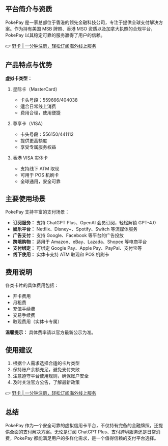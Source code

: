 ## 平台简介与资质

PokePay 是一家总部位于香港的领先金融科技公司，专注于提供全球支付解决方案。作为持有美国 MSB 牌照、香港 MSO 资质以及加拿大执照的合规平台，PokePay 以其稳定可靠的服务赢得了用户的信赖。

👉 [野卡 | 一分钟注册，轻松订阅海外线上服务](https://bit.ly/bewildcard)

## 产品特点与优势

**虚拟卡类型：**
1. 星际卡（MasterCard）
   - 卡头号段：559666/404038
   - 适合日常线上消费
   - 费用合理，使用便捷

2. 尊享卡（VISA）
   - 卡头号段：556150/441112
   - 提供更高额度
   - 享受专属服务权益

3. 香港 VISA 实体卡
   - 支持线下 ATM 取现
   - 可用于 POS 机刷卡
   - 全球通用，安全可靠

## 主要使用场景

PokePay 支持丰富的支付场景：

- **订阅服务：** 支持 ChatGPT Plus、OpenAI 会员订阅，轻松解锁 GPT-4.0
- **娱乐平台：** Netflix、Disney+、Spotify、Switch 等流媒体服务
- **广告支付：** 支持 Google、Facebook 等平台的广告投放
- **跨境购物：** 适用于 Amazon、eBay、Lazada、Shopee 等电商平台
- **支付绑定：** 可绑定 Google Pay、Apple Pay、PayPal、支付宝等
- **线下使用：** 实体卡支持 ATM 取现和 POS 机刷卡

## 费用说明

各类卡片的具体费用包括：
- 开卡费用
- 月租费
- 充值手续费
- 交易手续费
- 取现费用（实体卡专属）

**温馨提示：** 具体费率请以官方最新公示为准。

## 使用建议

1. 根据个人需求选择合适的卡片类型
2. 保持账户余额充足，避免支付失败
3. 注意遵守平台使用规则，确保账户安全
4. 及时关注官方公告，了解最新政策

👉 [野卡 | 一分钟注册，轻松订阅海外线上服务](https://bit.ly/bewildcard)

## 总结

PokePay 作为一个安全可靠的虚拟信用卡平台，不仅持有完备的金融牌照，还提供全面的支付解决方案。无论是订阅 ChatGPT Plus、支付跨境服务还是日常消费，PokePay 都能满足用户的多样化需求，是一个值得信赖的支付平台选择。